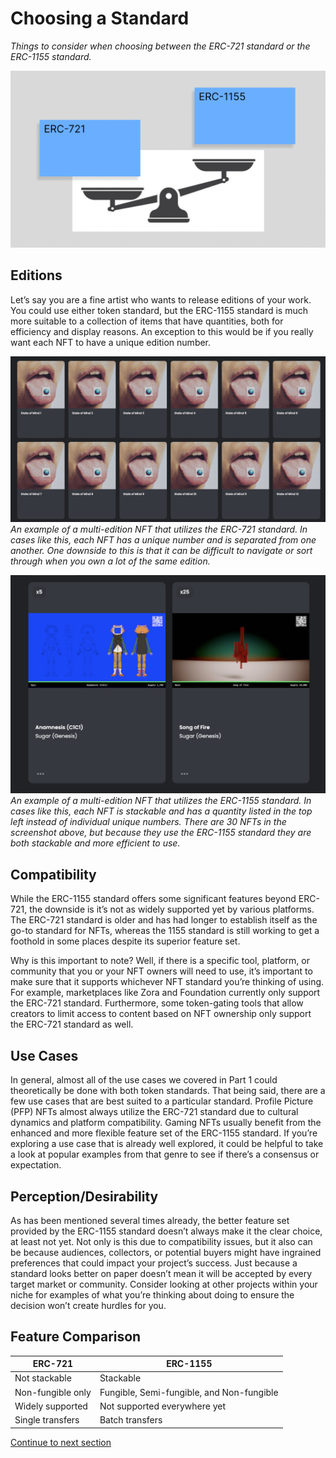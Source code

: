 # Choosing a Standard

*Things to consider when choosing between the ERC-721 standard or the ERC-1155 standard.*

![GRAPHIC CONCEPT PLACEHOLDER, NOT FINAL GRAPHIC](/docs/images/encyclopedia/comparison.png)

## Editions

Let’s say you are a fine artist who wants to release editions of your work. You could use either token standard, but the ERC-1155 standard is much more suitable to a collection of items that have quantities, both for efficiency and display reasons. An exception to this would be if you really want each NFT to have a unique edition number.

![An example of a multi-edition NFT that utilizes the ERC-721 standard. In cases like this, each NFT has a unique number and is separated from one another. One downside to this is that it can be difficult to navigate or sort through when you own a lot of the same edition.](/docs/images/encyclopedia/editions721.png)
*An example of a multi-edition NFT that utilizes the ERC-721 standard. In cases like this, each NFT has a unique number and is separated from one another. One downside to this is that it can be difficult to navigate or sort through when you own a lot of the same edition.*

![An example of a multi-edition NFT that utilizes the ERC-1155 standard. In cases like this, each NFT is stackable and has a quantity listed in the top left instead of individual unique numbers. There are 30 NFTs in the screenshot above, but because they use the ERC-1155 standard they are both stackable and more efficient to use.](/docs/images/encyclopedia/editions1155.png)
*An example of a multi-edition NFT that utilizes the ERC-1155 standard. In cases like this, each NFT is stackable and has a quantity listed in the top left instead of individual unique numbers. There are 30 NFTs in the screenshot above, but because they use the ERC-1155 standard they are both stackable and more efficient to use.*

## Compatibility

While the ERC-1155 standard offers some significant features beyond ERC-721, the downside is it’s not as widely supported yet by various platforms. The ERC-721 standard is older and has had longer to establish itself as the go-to standard for NFTs, whereas the 1155 standard is still working to get a foothold in some places despite its superior feature set. 

Why is this important to note? Well, if there is a specific tool, platform, or community that you or your NFT owners will need to use, it’s important to make sure that it supports whichever NFT standard you’re thinking of using. For example, marketplaces like Zora and Foundation currently only support the ERC-721 standard. Furthermore, some token-gating tools that allow creators to limit access to content based on NFT ownership only support the ERC-721 standard as well.

## Use Cases

In general, almost all of the use cases we covered in Part 1 could theoretically be done with both token standards. That being said, there are a few use cases that are best suited to a particular standard. Profile Picture (PFP) NFTs almost always utilize the ERC-721 standard due to cultural dynamics and platform compatibility. Gaming NFTs usually benefit from the enhanced and more flexible feature set of the ERC-1155 standard. If you’re exploring a use case that is already well explored, it could be helpful to take a look at popular examples from that genre to see if there’s a consensus or expectation.

## Perception/Desirability

As has been mentioned several times already, the better feature set provided by the ERC-1155 standard doesn’t always make it the clear choice, at least not yet. Not only is this due to compatibility issues, but it also can be because audiences, collectors, or potential buyers might have ingrained preferences that could impact your project’s success. Just because a standard looks better on paper doesn’t mean it will be accepted by every target market or community. Consider looking at other projects within your niche for examples of what you’re thinking about doing to ensure the decision won’t create hurdles for you.

## Feature Comparison

| ERC-721           | ERC-1155                                  |
|-------------------|-------------------------------------------|
| Not stackable     | Stackable                                 |
| Non-fungible only | Fungible, Semi-fungible, and Non-fungible |
| Widely supported  | Not supported everywhere yet              |
| Single transfers  | Batch transfers                           |

[Continue to next section](/encyclopedia/part-2/choosing-types)
